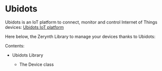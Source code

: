 <!-- _lib.ubidots.iot -->
# Ubidots

Ubidots is an IoT platform to connect, monitor and control Internet of Things devices: [Ubidots IoT platform](https://ubidots.com/)

Here below, the Zerynth Library to manage your devices thanks to Ubidots:

Contents:


* Ubidots Library


    * The Device class
